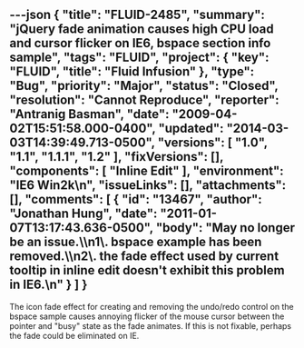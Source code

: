 ---json
{
  "title": "FLUID-2485",
  "summary": "jQuery fade animation causes high CPU load and cursor flicker on IE6, bspace section info sample",
  "tags": "FLUID",
  "project": {
    "key": "FLUID",
    "title": "Fluid Infusion"
  },
  "type": "Bug",
  "priority": "Major",
  "status": "Closed",
  "resolution": "Cannot Reproduce",
  "reporter": "Antranig Basman",
  "date": "2009-04-02T15:51:58.000-0400",
  "updated": "2014-03-03T14:39:49.713-0500",
  "versions": [
    "1.0",
    "1.1",
    "1.1.1",
    "1.2"
  ],
  "fixVersions": [],
  "components": [
    "Inline Edit"
  ],
  "environment": "IE6 Win2k\n",
  "issueLinks": [],
  "attachments": [],
  "comments": [
    {
      "id": "13467",
      "author": "Jonathan Hung",
      "date": "2011-01-07T13:17:43.636-0500",
      "body": "May no longer be an issue.\\\n1\\. bspace example has been removed.\\\n2\\. the fade effect used by current tooltip in inline edit doesn't exhibit this problem in IE6.\n"
    }
  ]
}
---
The icon fade effect for creating and removing the undo/redo control on the bspace sample causes annoying flicker of the mouse cursor between the pointer and "busy" state as the fade animates. If this is not fixable, perhaps the fade could be eliminated on IE.

        